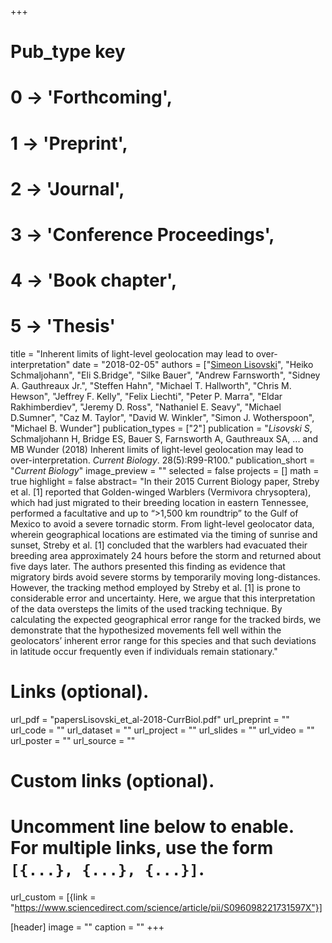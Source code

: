 +++
# Pub_type key
# 0 -> 'Forthcoming',
# 1 -> 'Preprint',
# 2 -> 'Journal',
# 3 -> 'Conference Proceedings',
# 4 -> 'Book chapter',
# 5 -> 'Thesis'
  
title = "Inherent limits of light-level geolocation may lead to over-interpretation"
date = "2018-02-05"
authors = ["[Simeon Lisovski](hhttps://slisovski.netlify.com/)", "Heiko Schmaljohann", "Eli S.Bridge", "Silke Bauer", "Andrew Farnsworth", "Sidney A. Gauthreaux Jr.", "Steffen Hahn", "Michael T. Hallworth", "Chris M. Hewson", "Jeffrey F. Kelly", "Felix Liechti", "Peter P. Marra", "Eldar Rakhimberdiev", "Jeremy D. Ross", "Nathaniel E. Seavy", "Michael D.Sumner", "Caz M. Taylor", "David W. Winkler", "Simon J. Wotherspoon", "Michael B. Wunder"]
publication_types = ["2"]
publication = "*Lisovski S*, Schmaljohann H, Bridge ES, Bauer S, Farnsworth A, Gauthreaux SA, ... and MB Wunder  (2018) Inherent limits of light-level geolocation may lead to over-interpretation. _Current Biology_. 28(5):R99-R100."
publication_short = "_Current Biology_"
image_preview = ""
selected = false
projects = []
math = true
highlight = false
abstract= "In their 2015 Current Biology paper, Streby et al. [1] reported that Golden-winged Warblers (Vermivora chrysoptera), which had just migrated to their breeding location in eastern Tennessee, performed a facultative and up to “>1,500 km roundtrip” to the Gulf of Mexico to avoid a severe tornadic storm. From light-level geolocator data, wherein geographical locations are estimated via the timing of sunrise and sunset, Streby et al. [1] concluded that the warblers had evacuated their breeding area approximately 24 hours before the storm and returned about five days later. The authors presented this finding as evidence that migratory birds avoid severe storms by temporarily moving long-distances. However, the tracking method employed by Streby et al. [1] is prone to considerable error and uncertainty. Here, we argue that this interpretation of the data oversteps the limits of the used tracking technique. By calculating the expected geographical error range for the tracked birds, we demonstrate that the hypothesized movements fell well within the geolocators’ inherent error range for this species and that such deviations in latitude occur frequently even if individuals remain stationary."
  
# Links (optional).
url_pdf = "papersLisovski_et_al-2018-CurrBiol.pdf"
url_preprint = ""
url_code = ""
url_dataset = ""
url_project = ""
url_slides = ""
url_video = ""
url_poster = ""
url_source = ""
  
# Custom links (optional).
#   Uncomment line below to enable. For multiple links, use the form `[{...}, {...}, {...}]`.
url_custom = [{link = "https://www.sciencedirect.com/science/article/pii/S096098221731597X"}]
  
[header]
image = ""
caption = ""
+++